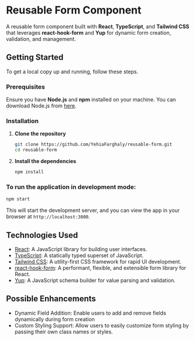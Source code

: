# Reusable Form Component

A reusable form component built with **React**, **TypeScript**, and **Tailwind CSS** that leverages **react-hook-form** and **Yup** for dynamic form creation, validation, and management.


## Getting Started

To get a local copy up and running, follow these steps.

### Prerequisites

Ensure you have **Node.js** and **npm** installed on your machine. You can download Node.js from [here](https://nodejs.org/).

### Installation

1. **Clone the repository**

   ```bash
   git clone https://github.com/YehiaFarghaly/reusable-form.git
   cd reusable-form
   ```
2. **Install the dependencies**
 
   ```bash
   npm install
   ```
 ### To run the application in development mode:

  ```bash
  npm start
  ```
This will start the development server, and you can view the app in your browser at `http://localhost:3000`.


## Technologies Used
* [React](https://react.dev/): A JavaScript library for building user interfaces.
* [TypeScript](https://www.typescriptlang.org/): A statically typed superset of JavaScript.
* [Tailwind CSS](https://tailwindcss.com/): A utility-first CSS framework for rapid UI development.
* [react-hook-form](https://react-hook-form.com/): A performant, flexible, and extensible form library for React.
* [Yup](https://www.npmjs.com/package/yup): A JavaScript schema builder for value parsing and validation.


## Possible Enhancements

* Dynamic Field Addition: Enable users to add and remove fields dynamically during form creation
* Custom Styling Support: Allow users to easily customize form styling by passing their own class names or styles.
